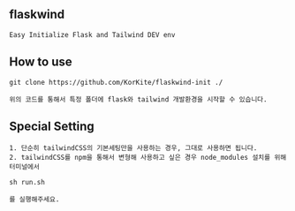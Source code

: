 ## flaskwind
    Easy Initialize Flask and Tailwind DEV env

## How to use
    git clone https://github.com/KorKite/flaskwind-init ./

    위의 코드를 통해서 특정 폴더에 flask와 tailwind 개발환경을 시작할 수 있습니다.

## Special Setting
    1. 단순히 tailwindCSS의 기본세팅만을 사용하는 경우, 그대로 사용하면 됩니다.
    2. tailwindCSS를 npm을 통해서 변형해 사용하고 싶은 경우 node_modules 설치를 위해 터미널에서

    sh run.sh

    를 실행해주세요.